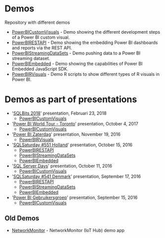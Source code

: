 # Demos
Repository with different demos

- [PowerBICustomVisuals](https://github.com/liprec/Demos/tree/master/PowerBICustomVisual) - Demo showing the different development steps of a Power BI custom visual.
- [PowerBIRESTAPI](https://github.com/liprec/Demos/tree/master/PowerBIRESTAPI) - Demo showing the embedding Power BI dashboards and reports via the REST API.
- [PowerBIStreamingDataSets](https://github.com/liprec/Demos/tree/master/PowerBIStreamingDataSets) - Demo pushing data to a Power BI streaming dataset. 
- [PowerBIEmbedded](https://github.com/liprec/Demos/tree/master/PowerBIEmbedded) - Demo showing the capabilities of Power BI Embedded JavaScript SDK.
- [PowerBIRVisuals](https://github.com/liprec/Demos/tree/master/PowerBIRVisuals) - Demo R scripts to show different types of R visuals in Power BI.

# Demos as part of presentations
- '[SQLBits 2018](http://sqlbits.com/Sessions/Event17/Extending_Power_BI_With_Your_Own_Custom_Visual)' presentation, Februari 23, 2018
    - [PowerBICustomVisuals](https://github.com/liprec/Demos/tree/master/PowerBICustomVisual)
- '[Power BI World Tour - Toronto](http://sched.co/CT4F)' presentation, October 4, 2017
    - [PowerBICustomVisuals](https://github.com/liprec/Demos/tree/master/PowerBICustomVisual)
- '[Power BI Zaterdag](http://zaterdag.pbig.nl/sessions/power-bi-r-visuals/)' presentation, November 19, 2016
    - [PowerBIRVisuals](https://github.com/liprec/Demos/tree/master/PowerBIRVisuals)    
- '[SQLSaturday #551 Holland](http://www.sqlsaturday.com/551/Sessions/Details.aspx?sid=50990)' presentation, October 15, 2016
    - [PowerBIRESTAPI](https://github.com/liprec/Demos/tree/master/PowerBIRESTAPI)
    - [PowerBIStreamingDataSets](https://github.com/liprec/Demos/tree/master/PowerBIStreamingDataSets/README.md)
    - [PowerBIEmbedded](https://github.com/liprec/Demos/tree/master/PowerBIEmbedded)
- '[SQL Server Days]()' presentation, October 11, 2016
    - [PowerBICustomVisuals](https://github.com/liprec/Demos/tree/master/PowerBICustomVisual)
- '[SQLSaturday #541 Denmark](http://www.sqlsaturday.com/541/Sessions/Details.aspx?sid=50988)' presentation, September 17, 2016
    - [PowerBIRESTAPI](https://github.com/liprec/Demos/tree/master/PowerBIRESTAPI)
    - [PowerBIStreamingDataSets](https://github.com/liprec/Demos/tree/master/PowerBIStreamingDataSets/README.md)
    - [PowerBIEmbedded](https://github.com/liprec/Demos/tree/master/PowerBIEmbedded)
- '[Power BI Gebruikersgroep](http://pbig.nl/events/power-bi-visuals-en-azure-ml-avond/)' presentation, September 15, 2016
    - [PowerBICustomVisuals](https://github.com/liprec/Demos/tree/master/PowerBICustomVisual)

## Old Demos
- [NetworkMonitor](https://github.com/liprec/Demos/tree/master/NetworkMonitor) - NetworkMonitor (IoT Hub) demo app